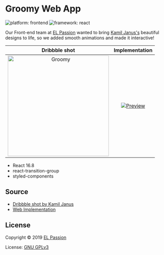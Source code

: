 # Groomy Web App

![platform: frontend](https://img.shields.io/badge/platform-frontend-28c23e.svg) ![framework: react](https://img.shields.io/badge/framework-react-61DAFB.svg?logo=react)

Our Front-end team at [EL Passion](https://www.elpassion.com) wanted to bring [Kamil Janus's](https://dribbble.com/shots/5838102-Groomy-Mobile-App-for-pets) beautiful designs to life, so we added smooth animations and made it interactive!

|Dribbble shot|Implementation|
|:-:|:-:|
|<img width="320px" src="https://cdn.dribbble.com/users/953761/screenshots/5838102/attachments/1258040/groomers_list.png" alt="Groomy" />|[![Preview](preview.gif)](https://github.com/elpassion/groomy)|

- React 16.8
- react-transition-group
- styled-components

## Source

- [Dribbble shot by Kamil Janus](https://dribbble.com/shots/5838102-Groomy-Mobile-App-for-pets)
- [Web Implementation](https://github.com/elpassion/groomy)

## License

Copyright © 2019 [EL Passion](https://www.elpassion.com)

License: [GNU GPLv3](../../LICENSE)
